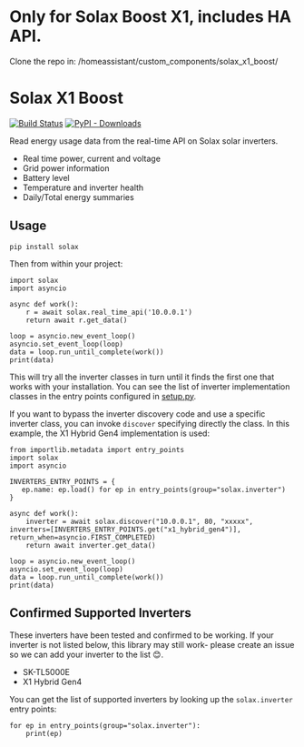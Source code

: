 # Only for Solax Boost X1, includes HA API.
Clone the repo in: /homeassistant/custom_components/solax_x1_boost/

# Solax X1 Boost

[![Build Status](https://github.com/squishykid/solax/workflows/tests/badge.svg)](https://github.com/squishykid/solax/actions)
[![PyPI - Downloads](https://img.shields.io/pypi/dm/solax.svg)](https://pypi.org/project/solax)

Read energy usage data from the real-time API on Solax solar inverters.

* Real time power, current and voltage
* Grid power information
* Battery level
* Temperature and inverter health
* Daily/Total energy summaries

## Usage

`pip install solax`

Then from within your project:

```
import solax
import asyncio

async def work():
    r = await solax.real_time_api('10.0.0.1')
    return await r.get_data()

loop = asyncio.new_event_loop()
asyncio.set_event_loop(loop)
data = loop.run_until_complete(work())
print(data)
```

This will try all the inverter classes in turn until it finds the first one that works with your installation. You can see the list of inverter implementation classes in the entry points configured in [setup.py](setup.py).

If you want to bypass the inverter discovery code and use a specific inverter class, you can invoke `discover` specifying directly the class. In this example, the X1 Hybrid Gen4 implementation is used:

```
from importlib.metadata import entry_points
import solax
import asyncio

INVERTERS_ENTRY_POINTS = {
   ep.name: ep.load() for ep in entry_points(group="solax.inverter")
}

async def work():
    inverter = await solax.discover("10.0.0.1", 80, "xxxxx", inverters=[INVERTERS_ENTRY_POINTS.get("x1_hybrid_gen4")], return_when=asyncio.FIRST_COMPLETED)
    return await inverter.get_data()

loop = asyncio.new_event_loop()
asyncio.set_event_loop(loop)
data = loop.run_until_complete(work())
print(data)
```

## Confirmed Supported Inverters

These inverters have been tested and confirmed to be working. If your inverter is not listed below, this library may still work- please create an issue so we can add your inverter to the list 😊.

* SK-TL5000E
* X1 Hybrid Gen4

You can get the list of supported inverters by looking up the `solax.inverter` entry points:

```
for ep in entry_points(group="solax.inverter"):
    print(ep)
```